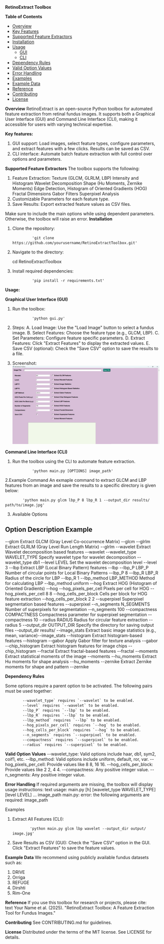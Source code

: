 **RetinoExtract Toolbox**

**Table of Contents**

- [Overview](#overview)
- [Key Features](#key-features)
- [Supported Feature Extractors](#supported-feature-extractors)
- [Installation](#installation)
- [Usage](#usage)
  - [GUI](#graphical-user-interface-gui)
  - [CLI](#command-line-interface-cli)
- [Dependency Rules](#dependency-rules)
- [Valid Option Values](#valid-option-values)
- [Error Handling](#error-handling)
- [Examples](#examples)
- [Example Data](#example-data)
- [Reference](#reference)
- [Contributing](#contributing)
- [License](#license)

**Overview**
RetinoExtract is an open-source Python toolbox for automated feature extraction from retinal fundus images. It supports both a Graphical User Interface (GUI) and Command Line Interface (CLI), making it accessible for users with varying technical expertise.

**Key features:**
1. GUI support: Load images, select feature types, configure parameters, and extract features with a few clicks. Results can be saved as CSV.
2. CLI interface: Automate batch feature extraction with full control over options and parameters.

**Supported Feature Extractors**
The toolbox supports the following:
1. Feature Extraction:
    Texture (GLCM, GLRLM, LBP)
    Intensity and Histogram
    Wavelet Decomposition
    Shape (Hu Moments, Zernike Moments)
    Edge Detection, Histogram of Oriented Gradients (HOG)
    Fractal Dimensions
    Gabor Filters
    Superpixel Analysis
2. Customizable Parameters for each feature type.
3. Save Results: Export extracted feature values as CSV files.

Make sure to include the main options while using dependent parameters. Otherwise, the toolbox will raise an error.
**Installation**

1. Clone the repository:

                'git clone https://github.com/yourusername/RetinoExtractToolbox.git'
   
3. Navigate to the directory:
  
   cd RetinoExtractToolbox
  
4. Install required dependencies:
 
                'pip install -r requirements.txt'

**Usage:**

**Graphical User Interface (GUI)**
1. Run the toolbox:
   
                'python gui.py'
   
2. Steps:
        A. Load Image: Use the "Load Image" button to select a fundus image.
        B. Select Features: Choose the feature type (e.g., GLCM, LBP).
        C. Set Parameters: Configure feature specific parameters.
        D. Extract Features: Click "Extract Features" to display the extracted values.
        E. Save CSV (optional): Check the "Save CSV" option to save the results to a file.

3. Screenshot:
   ![GUI Screenshot](gui_screenshot.png)


**Command Line Interface (CLI)**
1. Run the toolbox using the CLI to automate feature extraction.

                'python main.py [OPTIONS] image_path'
   
2.Example Command
An exmaple command to extract GLCM and LBP features from an image and save the results to a specific directory is given below:

            'python main.py glcm lbp_P 8 lbp_R 1 --output_dir results/ path/to/image.jpg'
   
3. Available Options

Option                        Description                                          Example
--------------------------------------------------------------------------------------------------------
--glcm                       Extract GLCM (Gray Level Co-occurrence Matrix)       --glcm
--glrlm                      Extract GLRLM (Gray Level Run Length Matrix)         --glrlm
--wavelet                    Extract Wavelet decomposition based features         --wavelet
--wavelet_type WAVELET_TYPE  Specify wavelet type for wavelet decomposition       --wavelet_type db1
--level LEVEL                Set the wavelet decomposition level                 --level 3
--lbp                        Extract LBP (Local Binary Pattern) features          --lbp
--lbp_P LBP_P                Number of circular points for Local Binary Patterns  --lbp_P 8
--lbp_R LBP_R                Radius of the circle for LBP                        --lbp_R 1
--lbp_method LBP_METHOD      Method for calculating LBP                          --lbp_method uniform
--hog                        Extract HOG (Histogram of Oriented Gradients)       --hog
--hog_pixels_per_cell        Pixels per cell for HOG                             --hog_pixels_per_cell 8 8
--hog_cells_per_block        Cells per block for HOG feature extraction          --hog_cells_per_block 2 2
--superpixel                 Superpixel segmentation based features              --superpixel
--n_segments N_SEGMENTS      Number of superpixels for segmentation              --n_segments 100
--compactness COMPACTNESS    Compactness parameter for superpixel segmentation   --compactness 10
--radius RADIUS              Radius for circular feature extraction              --radius 5
--output_dir OUTPUT_DIR      Specify the directory for saving output files       --output_dir results/
--image_stats                Extract basic image statistics (e.g., mean, variance)--image_stats
--histogram                  Extract histogram-based features                    --histogram
--gabor                      Apply Gabor filter for texture analysis             --gabor
--chip_histogram             Extract histogram features for image chips          --chip_histogram
--fractal                    Extract fractal-based features                      --fractal
--moments                    Extract statistical moments of the image            --moments
--hu_moments                 Extract Hu moments for shape analysis               --hu_moments
--zernike                    Extract Zernike moments for shape and pattern       --zernike


**Dependency Rules**

Some options require a parent option to be activated. The following pairs must be used together:

            --wavelet_type` requires `--wavelet` to be enabled.
            --level` requires `--wavelet` to be enabled.
            --lbp_P` requires `--lbp` to be enabled.
            --lbp_R` requires `--lbp` to be enabled.
            --lbp_method` requires `--lbp` to be enabled.
            --hog_pixels_per_cell` requires `--hog` to be enabled.
            --hog_cells_per_block` requires `--hog` to be enabled.
            --n_segments` requires `--superpixel` to be enabled.
            --compactness` requires `--superpixel` to be enabled.
            --radius` requires `--superpixel` to be enabled.

**Valid Option Values**
        --wavelet_type: Valid options include haar, db1, sym2, coif1, etc.
        --lbp_method: Valid options include uniform, default, ror, var.
        --hog_pixels_per_cell: Provide values like 8 8, 16 16.
        --hog_cells_per_block: Provide values like 2 2, 4 4.
        --compactness: Any positive integer value.
        --n_segments: Any positive integer value.

**Error Handling**
If required arguments are missing, the toolbox will display usage instructions:
text
usage: main.py [h] [wavelet_type WAVELET_TYPE] [level LEVEL] ... image_path
main.py: error: the following arguments are required: image_path

Examples
1. Extract All Features (CLI):
   
               'python main.py glcm lbp wavelet --output_dir output/ image.jpg'
   

2. Save Results as CSV (GUI):
    Check the "Save CSV" option in the GUI.
    Click "Extract Features" to save the feature values.


**Example Data**
We recommend using publicly available fundus datasets such as:

1. DRIVE
2. Orriga
3. REFUGE
4. Dirshti
5. Rim-One


**Reference**
If you use this toolbox for research or projects, please cite:  
text
Your Name et al. (2025). "RetinoExtract Toolbox: A Feature Extraction Tool for Fundus Images."

**Contributing**
See CONTRIBUTING.md for guidelines.

**License**
Distributed under the terms of the MIT license. See LICENSE for details.

